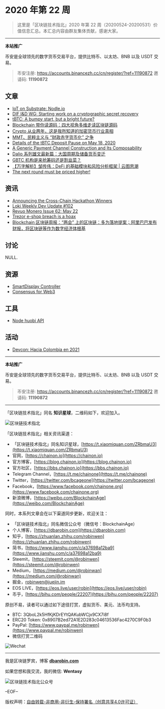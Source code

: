 # 2020 年第 22 周

> 这里是「区块链技术指北」2020 年第 22 周（20200524-20200531）价值信息汇总。本汇总内容由群友集体贡献，感谢大家。

***

**本站推广**

币安是全球领先的数字货币交易平台，提供比特币、以太坊、BNB 以及 USDT 交易。

> 币安注册: https://accounts.binancezh.cc/cn/register/?ref=11190872
> 邀请码: **11190872**

## 文章

* [IoT on Substrate: Nodle.io](https://bbs.chainon.io/d/5764)
* [DIF I&D WG: Starting work on a cryptographic secret recovery](https://bbs.chainon.io/d/5766)
* [tBTC: A bumpy start, but a bright future?](https://bbs.chainon.io/d/5771)
* [Blockchain 带你读源码：四大视角多维走读区块链源码](https://bbs.chainon.io/d/5772)
* [Crypto 从业两年，这是我所知道的加密货币行业真相](https://bbs.chainon.io/d/5773)
* [MMT、民粹主义与 “财政赤字货币化” 之争](https://bbs.chainon.io/d/5775)
* [Details of the tBTC Deposit Pause on May 18, 2020](https://bbs.chainon.io/d/5776)
* [A Generic Payment Channel Construction and Its Composability](https://bbs.chainon.io/d/5777)
* [Dalio 系列雄文最新篇：大国周期及储备货币变迁](https://bbs.chainon.io/d/5778)
* [GBTC 机构是来抢筹码还是割韭菜？](https://bbs.chainon.io/d/5779)
* [【万字解析】邹传伟：DeFi 的基础模块和风险分析框架 | 云图思潮](https://bbs.chainon.io/d/5780)
* [The next round must be priced higher!](https://bbs.chainon.io/d/5781)

## 资讯

* [Announcing the Cross-Chain Hackathon Winners](https://bbs.chainon.io/d/5765)
* [Loki Weekly Dev Update #102](https://bbs.chainon.io/d/5768)
* [Revuo Monero Issue 62: May 22](https://bbs.chainon.io/d/5769)
* [Trezor e-shop breach is a hoax](https://bbs.chainon.io/d/5770)
* [Blockchain 区块链周报：“两会” 上的区块链：多为落地提案；阿里巴巴发布财报，将区块链等作为数字经济体根基](https://bbs.chainon.io/d/5774)

## 讨论

NULL.

## 资源

* [SmartDisplay Controller](https://bbs.chainon.io/d/5782)
* [Consensus for Web3](https://bbs.chainon.io/d/5783)

## 工具

* [Node huobi API](https://bbs.chainon.io/d/5784)

## 活动

* [Devcon: Hacia Colombia en 2021](https://bbs.chainon.io/d/5767)

***

**本站推广**

币安是全球领先的数字货币交易平台，提供比特币、以太坊、BNB 以及 USDT 交易。

> 币安注册: https://accounts.binancezh.cc/cn/register/?ref=11190872
> 邀请码: **11190872**

***

「区块链技术指北」同名 **知识星球**，二维码如下，欢迎加入。

![区块链技术指北](https://cdn.dbarobin.com/3YzonTR.png)

「区块链技术指北」相关资讯渠道：

* 「区块链技术指北」同名知识星球，[https://t.xiaomiquan.com/ZRbmaU3](https://t.xiaomiquan.com/ZRbmaU3)
* 官网，[https://chainon.io](https://chainon.io)
* 官方博客，[https://blog.chainon.io](https://blog.chainon.io)
* 官方社区，[https://bbs.chainon.io](https://bbs.chainon.io)
* Telegram Channel，[https://t.me/chainone](https://t.me/chainone)
* Twitter，[https://twitter.com/bcageone](https://twitter.com/bcageone)
* Facebook，[https://www.facebook.com/chainone.org](https://www.facebook.com/chainone.org)
* 新浪微博，[https://weibo.com/BlockchainAge](https://weibo.com/BlockchainAge)

同时，本系列文章会在以下渠道同步更新，欢迎关注：

* 「区块链技术指北」同名微信公众号（微信号：BlockchainAge）
* 个人博客，[https://dbarobin.com](https://dbarobin.com)
* 知乎，[https://zhuanlan.zhihu.com/robinwen](https://zhuanlan.zhihu.com/robinwen)
* 简书，[https://www.jianshu.com/c/a37698a12ba9](https://www.jianshu.com/c/a37698a12ba9)
* Steemit，[https://steemit.com/@robinwen](https://steemit.com/@robinwen)
* Medium，[https://medium.com/@robinwan](https://medium.com/@robinwan)
* 掘金，[robinwen@juejin.im](https://juejin.im/user/5673ccae60b2260ee435f89a/posts)
* EOS LIVE，[https://eos.live/user/robin](https://eos.live/user/robin)
* 币乎，[https://bihu.com/people/22207](https://bihu.com/people/22207)

原创不易，读者可以通过如下途径打赏，虚拟货币、美元、法币均支持。

* BTC: 3QboL2k5HfKjKDrEYtQAKubWCjx9CX7i8f
* ERC20 Token: 0x8907B2ed72A1E2D283c04613536Fac4270C9F0b3
* PayPal: [https://www.paypal.me/robinwen](https://www.paypal.me/robinwen)
* 微信打赏二维码

![Wechat](https://cdn.dbarobin.com/SzoNl5b.jpg)

***

我是区块链罗宾，博客 **[dbarobin.com](https://dbarobin.com/)**

如果您想和我交流，我的微信: **Wentasy**

![区块链技术指北公众号](https://cdn.dbarobin.com/w0wignb.png)

–EOF–

版权声明：[自由转载-非商用-非衍生-保持署名（创意共享4.0许可证）](http://creativecommons.org/licenses/by-nc-nd/4.0/deed.zh)